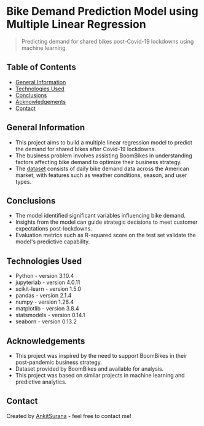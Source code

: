 # Bike Demand Prediction Model using Multiple Linear Regression
> Predicting demand for shared bikes post-Covid-19 lockdowns using machine learning.

## Table of Contents
* [General Information](#general-information)
* [Technologies Used](#technologies-used)
* [Conclusions](#conclusions)
* [Acknowledgements](#acknowledgements)
* [Contact](#contact)

## General Information
- This project aims to build a multiple linear regression model to predict the demand for shared bikes after Covid-19 lockdowns.
- The business problem involves assisting BoomBikes in understanding factors affecting bike demand to optimize their business strategy.
- The [dataset](day.csv) consists of daily bike demand data across the American market, with features such as weather conditions, season, and user types.

## Conclusions
- The model identified significant variables influencing bike demand.
- Insights from the model can guide strategic decisions to meet customer expectations post-lockdowns.
- Evaluation metrics such as R-squared score on the test set validate the model's predictive capability.

## Technologies Used
- Python - version 3.10.4
- jupyterlab - version 4.0.11
- scikit-learn - version 1.5.0
- pandas - version 2.1.4
- numpy - version 1.26.4
- matplotlib - version 3.8.4
- statsmodels - version 0.14.1
- seaborn - version 0.13.2

## Acknowledgements
- This project was inspired by the need to support BoomBikes in their post-pandemic business strategy.
- Dataset provided by BoomBikes and available for analysis.
- This project was based on similar projects in machine learning and predictive analytics.

## Contact
Created by [AnkitSurana](https://github.com/AnkitSurana/) - feel free to contact me!
